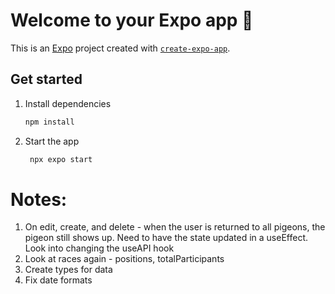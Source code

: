 # Welcome to your Expo app 👋

This is an [Expo](https://expo.dev) project created with [`create-expo-app`](https://www.npmjs.com/package/create-expo-app).

## Get started

1. Install dependencies

   ```bash
   npm install
   ```

2. Start the app

   ```bash
    npx expo start
   ```

# Notes:
1. On edit, create, and delete - when the user is returned to all pigeons, the pigeon still shows up. Need to have the state updated in a useEffect. Look into changing the useAPI hook 
2. Look at races again - positions, totalParticipants
3. Create types for data
4. Fix date formats